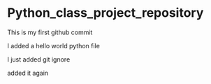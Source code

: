 # Python_class_project_repository


This is my first github commit


I added a hello world python file


I just added git ignore


added it again